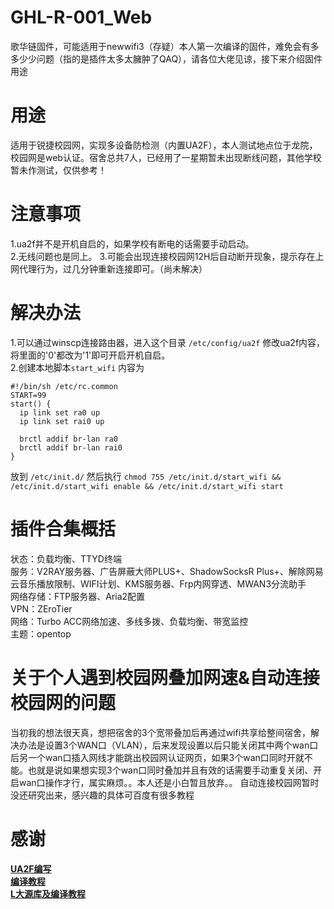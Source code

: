# GHL-R-001_Web
歌华链固件，可能适用于newwifi3（存疑）本人第一次编译的固件，难免会有多多少少问题（指的是插件太多太臃肿了QAQ），请各位大佬见谅，接下来介绍固件用途
# 用途
适用于锐捷校园网，实现多设备防检测（内置UA2F），本人测试地点位于龙院，校园网是web认证。宿舍总共7人，已经用了一星期暂未出现断线问题，其他学校暂未作测试，仅供参考！
# 注意事项
1.ua2f并不是开机自启的，如果学校有断电的话需要手动启动。  
2.无线问题也是同上。
3.可能会出现连接校园网12H后自动断开现象，提示存在上网代理行为，过几分钟重新连接即可。（尚未解决）
# 解决办法
1.可以通过winscp连接路由器，进入这个目录
`/etc/config/ua2f`
修改ua2f内容，将里面的'0'都改为'1'即可开启开机自启。  
2.创建本地脚本`start_wifi`
内容为
```
#!/bin/sh /etc/rc.common
START=99
start() {
  ip link set ra0 up
  ip link set rai0 up

  brctl addif br-lan ra0
  brctl addif br-lan rai0
}
```
放到 `/etc/init.d/` 然后执行 `chmod 755 /etc/init.d/start_wifi && /etc/init.d/start_wifi enable && /etc/init.d/start_wifi start`
# 插件合集概括
状态：负载均衡、TTYD终端    
服务：V2RAY服务器、广告屏蔽大师PLUS+、ShadowSocksR Plus+、解除网易云音乐播放限制、WIFI计划、KMS服务器、Frp内网穿透、MWAN3分流助手  
网络存储：FTP服务器、Aria2配置    
VPN：ZEroTier  
网络：Turbo ACC网络加速、多线多拨、负载均衡、带宽监控  
主题：opentop
# 关于个人遇到校园网叠加网速&自动连接校园网的问题
当初我的想法很天真，想把宿舍的3个宽带叠加后再通过wifi共享给整间宿舍，解决办法是设置3个WAN口（VLAN），后来发现设置以后只能关闭其中两个wan口后另一个wan口插入网线才能跳出校园网认证网页，如果3个wan口同时开就不能。也就是说如果想实现3个wan口同时叠加并且有效的话需要手动重复关闭、开启wan口操作才行，属实麻烦。。本人还是小白暂且放弃。。
自动连接校园网暂时没还研究出来，感兴趣的具体可百度有很多教程
# 感谢
**[UA2F编写](https://github.com/tonytt0624/GDUF-Web/issues/3)**  
**[编译教程](https://github.com/Lienol/openwrt)**  
**[L大源库及编译教程](https://github.com/coolsnowwolf/lede)**
